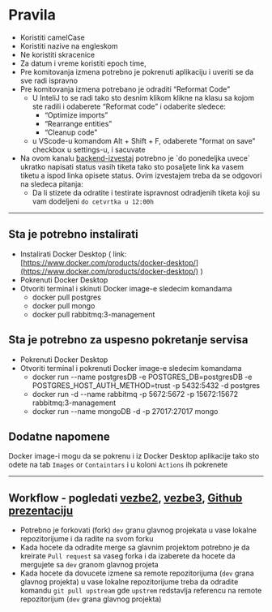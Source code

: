 # Pravila
 - Koristiti camelCase
 - Koristiti nazive na engleskom
 - Ne koristiti skracenice
 - Za datum i vreme koristiti epoch time,
 - Pre komitovanja izmena potrebno je pokrenuti aplikaciju i uveriti se da sve radi ispravno
 - Pre komitovanja izmena potrebano je odraditi “Reformat Code”
   - U InteliJ to se radi tako sto desnim klikom klikne na klasu sa kojom ste radili i odaberete “Reformat code” i odaberite sledece:
     - “Optimize imports”
     - “Rearrange entities”
     - “Cleanup code"
   - u VScode-u komandom Alt + Shift + F, odaberete "format on save" checkbox u settings-u, i sacuvate
- Na ovom kanalu [backend-izvestaj]([https://discord.com/channels/1212372631265742888/1212372631681110020](https://discord.com/channels/1212372631265742888/1216333094286790787)) potrebno je `do ponedeljka uvece` ukratko napisati status vasih tiketa tako sto posaljete link ka vasem tiketu a ispod linka opisete status. Ovim izvestajem treba da se odgovori na sledeca pitanja:
     - Da li stizete da odratite i testirate ispravnost odradjenih tiketa koji su vam dodeljeni `do cetvrtka u 12:00h`
-------
 ## Sta je potrebno instalirati
 - Instalirati Docker Desktop ( link: [https://www.docker.com/products/docker-desktop/](https://www.docker.com/products/docker-desktop/) )
 - Pokrenuti Docker Desktop
 - Otvoriti terminal i skinuti Docker image-e sledecim komandama
   - docker pull postgres
   - docker pull mongo
   - docker pull rabbitmq:3-management
     
## Sta je potrebno za uspesno pokretanje servisa
- Pokrenuti Docker Desktop
-  Otvoriti terminal i pokrenuti Docker image-e  sledecim komandama
   - docker run --name postgresDB -e POSTGRES_DB=postgresDB -e POSTGRES_HOST_AUTH_METHOD=trust -p 5432:5432 -d postgres
   - docker run -d --name rabbitmq -p 5672:5672 -p 15672:15672 rabbitmq:3-management
   - docker run --name mongoDB -d -p 27017:27017 mongo

## Dodatne napomene
Docker image-i mogu da se pokrenu i iz Docker Desktop aplikacije tako sto odete na tab `Images` or `Containtars` i u koloni `Actions` ih pokrenete 

---

## Workflow - pogledati [vezbe2](https://learning.raf.edu.rs/mod/url/view.php?id=22203), [vezbe3](https://video.raf.edu.rs/stream.php?video=pLpaQR%2FYY%2FWtiUv0Wc%2BZqKKg9Y%2Ff%2BCPUns7Ny4LL0AdM7dVrVj2fLMkGJxz5sNiuXpS0FLZl8q1XXF7y2eP5irdsubKDUtAXvb9u66UvYVI14l%2FiP%2Bo3QrOCY31RZYeTKR8l0XIVN61xb0NPuoreEDuizA0Od4XXRXwx1Gv8uDmEooaQZrKrunRG9CSHdgY3&file=video.mp4), [Github prezentaciju](https://docs.google.com/presentation/d/1ehKYiWcBT7fCFnmboQ1N0RgnHzhgfs6xhIym-Ss3v-w/edit#slide=id.p)
- Potrebno je forkovati (fork) `dev` granu glavnog projekata u vase lokalne repozitorijume i da radite na svom forku
- Kada hocete da odradite merge sa glavnim projektom potrebno je da kreirate `Pull request` sa vaseg forka i da izaberete da hocete da mergujete sa `dev` granom glavnog projeta
- Kada hocete da dovucete izmene sa remote repozitorijuma (`dev` grana glavnog projekta) u vase lokalne repozitorijume treba da odradite komandu `git pull upstream` gde `upstrem` redstavlja referencu na remote repozitorijum (`dev` grana glavnog projekta)



